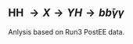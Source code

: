 ##  HH $\longrightarrow X \longrightarrow YH \longrightarrow bb̄\gamma\gamma$


Anlysis based on Run3 PostEE data. 
